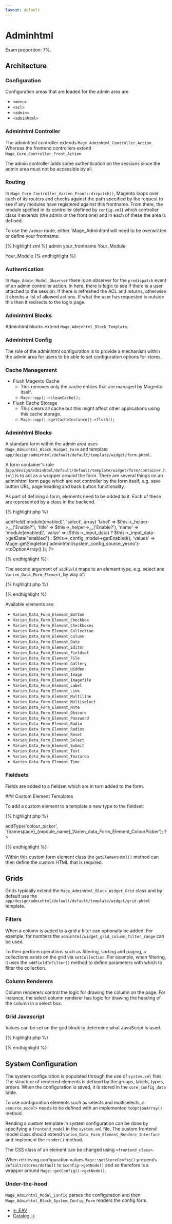 ```yaml
---
layout: default
---
```


# Adminhtml

Exam proportion: 7%.

## Architecture

### Configuration

Configuration areas that are loaded for the admin area are

- `<menu>`
- `<acl>`
- `<admin>`
- `<adminhtml>`

### Adminhtml Controller

The adminhtml controller extends `Mage_Adminhtml_Controller_Action`.  Whereas the frontend controllers extend `Mage_Core_Controller_Front_Action`.

The admin controller adds some authentication on the sessions since the admin area must not be accessible by all. 

### Routing

In `Mage_Core_Controller_Varien_Front::dispatch()`, Magento loops over each of its routers and checks against the path specified by the request to see if any modules have registered against this frontname.  From there, the module spcified in its controller (defined by `config.xml`) which controller class it extends (the admin or the front one) and in each of these the area is defined.

To use the `/admin` route, either `Mage_Adminhtml will need to be overwritten or define your frontname:

{% highlight xml %}
<admin>
    <routers>
        <cloudiq>
            <use>admin</use>
            <args>
                <frontName>your_frontname</frontName>
                <module>Your_Module</module>
            </args>
        </cloudiq>
    </routers>
</admin>

<admin>
    <routers>
        <adminhtml>
            <args>
                <modules>
                    <your_module before="Mage_Adminhtml">Your_Module</your_module>
                </modules>
            </args>
        </adminhtml>
    </routers>
</admin>
{% endhighlight %}


### Authentication

In `Mage_Admin_Model_Observer` there is an observer for the `predispatch` event of an admin controller action.  In here, there is logic to see if there is a user attached to the session.  If there is refreshed the ACL and returns, otherwise it checks a list of allowed actions.  If what the user has requested is outside this then it redirects to the login page.

### Adminhtml Blocks

Adminhtml blocks extend `Mage_Adminhtml_Block_Template`.

### Adminhtml Config

The role of the adminhtml configuration is to provide a mechanism within the admin area for users to be able to set configuration options for stores.

### Cache Management

- Flush Magento Cache
	- This removes only the cache entries that are managed by Magento itself.
	- `Mage::app()->cleanCache();`
- Flush Cache Storage
	- This clears all cache but this might affect other applications using this cache storage.
	- `Mage::app()->getCacheInstance()->flush();`

### Adminhtml Blocks

A standard form within the admin area uses `Mage_Adminhtml_Block_Widget_Form` and template `app/design/adminhtml/default/default/template/widget/form.phtml`.

A form container's role (`app/design/adminhtml/default/default/template/widget/form/container.html`) is to act as a wrapper around the form.  There are several things on an adminhtml form page which are not controller by the form itself, e.g. save button URL, page heading and back button functionality.

As part of defining a form, elements need to be added to it.  Each of these are represented by a class in the backend.

{% highlight php %}
<?php
	$fieldset->addField('module[enabled]', 'select', array(
	    'label' => $this->_helper->__('Enable?'),
	    'title' => $this->_helper->__('Enable?'),
	    'name' => 'module[enabled]',
	    'value' => ($this->_input_data) ? $this->_input_data->getData("enabled") : $this->_config_model->getEnabled(),
	    'values' => Mage::getSingleton('adminhtml/system_config_source_yesno')->toOptionArray()
	));
?>
{% endhighlight %}

The second argument of `addField` maps to an element type, e.g. select and `Varien_Data_Form_Element`, by way of:

{% highlight php %}
<?php $className = 'Varien_Data_Form_Element_' . ucfirst(strtolower($type)); ?>
{% endhighlight %}

Available elements are:

- `Varien_Data_Form_Element_Button`
- `Varien_Data_Form_Element_Checkbox`
- `Varien_Data_Form_Element_Checkboxes`
- `Varien_Data_Form_Element_Collection`
- `Varien_Data_Form_Element_Column`
- `Varien_Data_Form_Element_Date`
- `Varien_Data_Form_Element_Editor`
- `Varien_Data_Form_Element_Fieldset`
- `Varien_Data_Form_Element_File`
- `Varien_Data_Form_Element_Gallery`
- `Varien_Data_Form_Element_Hidden`
- `Varien_Data_Form_Element_Image`
- `Varien_Data_Form_Element_Imagefile`
- `Varien_Data_Form_Element_Label`
- `Varien_Data_Form_Element_Link`
- `Varien_Data_Form_Element_Multiline`
- `Varien_Data_Form_Element_Multiselect`
- `Varien_Data_Form_Element_Note`
- `Varien_Data_Form_Element_Obscure`
- `Varien_Data_Form_Element_Password`
- `Varien_Data_Form_Element_Radio`
- `Varien_Data_Form_Element_Radios`
- `Varien_Data_Form_Element_Reset`
- `Varien_Data_Form_Element_Select`
- `Varien_Data_Form_Element_Submit`
- `Varien_Data_Form_Element_Text`
- `Varien_Data_Form_Element_Textarea`
- `Varien_Data_Form_Element_Time`


### Fieldsets

Fields are added to a fieldset which are in turn added to the form.

### Custom Element Templates

To add a custom element to a template a new type to the fieldset:

{% highlight php %}
<?php $fieldset->addType('colour_picker', '{namespace}_{module_name}_Varien_data_Form_Element_ColourPicker'); ?>
{% endhighlight %}

Within this custom form element class the `getElementHtml()` method can then define the custom HTML that is required.


## Grids

Grids typically extend the `Mage_Adminhtml_Block_Widget_Grid` class and by default use the `app/design/adminhtml/default/default/template/widget/grid.phtml` template.

### Filters

When a column is added to a grid a filter can optionally be added.  For example, for numbers the `adminhtml/widget_grid_column_filter_range` can be used. 

To then perform operations such as filtering, sorting and paging, a collections exists on the grid via `setCollection`.  For example, when filtering, it uses the `addFieldToFilter()` method to define parameters with which to filter the collection.


### Column Renderers

Column renderers control the logic for drawing the column on the page.  For instance, the select column renderer has logic for drawing the heading of the column in a select box. 

### Grid Javascript

Values can be set on the grid block to determine what JavaScript is used.

{% highlight php %}
<script type="text/javascript">
//<![CDATA[
    <?php echo $this->getJsObjectName() ?> = new varienGrid('<?php echo $this->getId() ?>', '<?php echo $this->getGridUrl() ?>', '<?php echo $this->getVarNamePage() ?>', '<?php echo $this->getVarNameSort() ?>', '<?php echo $this->getVarNameDir() ?>', '<?php echo $this->getVarNameFilter() ?>');
    <?php echo $this->getJsObjectName() ?>.useAjax = '<?php echo $this->getUseAjax() ?>';
    <?php if($this->getRowClickCallback()): ?>
        <?php echo $this->getJsObjectName() ?>.rowClickCallback = <?php echo $this->getRowClickCallback() ?>;
    <?php endif; ?>
    <?php if($this->getCheckboxCheckCallback()): ?>
        <?php echo $this->getJsObjectName() ?>.checkboxCheckCallback = <?php echo $this->getCheckboxCheckCallback() ?>;
    <?php endif; ?>
    <?php if($this->getRowInitCallback()): ?>
        <?php echo $this->getJsObjectName() ?>.initRowCallback = <?php echo $this->getRowInitCallback() ?>;
        <?php echo $this->getJsObjectName() ?>.initGridRows();
    <?php endif; ?>
    <?php if($this->getMassactionBlock()->isAvailable()): ?>
    <?php echo $this->getMassactionBlock()->getJavaScript() ?>
    <?php endif ?>
    <?php echo $this->getAdditionalJavaScript(); ?>
//]]>
</script>
{% endhighlight %}


## System Configuration

The system configuration is populated through the use of `system.xml` files.  The structure of rendered elements is defined by the groups, labels, types, orders.  When the configuration is saved, it is stored in the `core_config_data` table.

To use configuration elements such as selects and multiselects, a `<source_model>` needs to be defined with an implemented `toOptionArray()` method.

Rending a custom template in system configuration can be done by specifying a `frontend_model` in the `system.xml` file.  The custom frontend model class should extend `Varien_Data_Form_Element_Rendere_Interface` and implement the `render()` method.

The CSS class of an element can be changed using `<frontend_class>`.

When retrieving configuration values `Mage::getStoreConfig()` prepends `default/stores/default` to `$config->getNode()` and so therefore is a wrapper around `Mage::getConfig()->getNode()`.

### Under-the-hood

`Mage_Adminhtml_Model_Config` parses the configuration and then `Mage_Adminhtml_Block_System_Config_Form` renders the config form.

<ul class="navigation">
    <li class="prev"><a href="/eav.html">&larr; EAV</a>
    <li class="next"><a href="/catalog.html">Catalog &rarr;</a>
</ul>






















